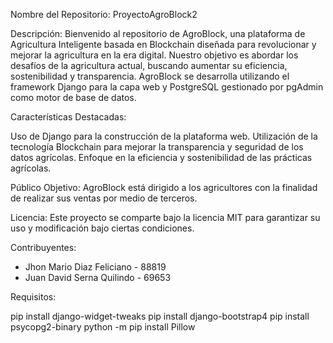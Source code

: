 Nombre del Repositorio: ProyectoAgroBlock2

Descripción:
Bienvenido al repositorio de AgroBlock, una plataforma de Agricultura Inteligente basada en Blockchain diseñada para revolucionar y mejorar la agricultura en la era digital. Nuestro objetivo es abordar los desafíos de la agricultura actual, buscando aumentar su eficiencia, sostenibilidad y transparencia. AgroBlock se desarrolla utilizando el framework Django para la capa web y PostgreSQL gestionado por pgAdmin como motor de base de datos.

Características Destacadas:

Uso de Django para la construcción de la plataforma web.
Utilización de la tecnología Blockchain para mejorar la transparencia y seguridad de los datos agrícolas.
Enfoque en la eficiencia y sostenibilidad de las prácticas agrícolas.

Público Objetivo:
AgroBlock está dirigido a los agricultores con la finalidad de realizar sus ventas por medio de terceros.

Licencia:
Este proyecto se comparte bajo la licencia MIT para garantizar su uso y modificación bajo ciertas condiciones.

Contribuyentes:

- Jhon Mario Diaz Feliciano - 88819
- Juan David Serna Quilindo - 69653

Requisitos:

pip install django-widget-tweaks
pip install django-bootstrap4
pip install psycopg2-binary
python -m pip install Pillow